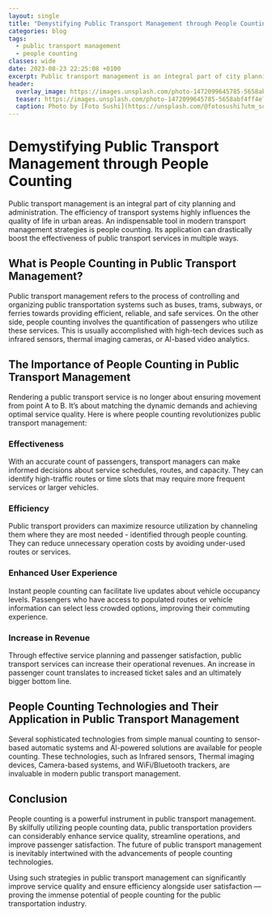 ```yaml
---
layout: single
title: "Demystifying Public Transport Management through People Counting"
categories: blog
tags:
  - public transport management
  - people counting
classes: wide
date: 2023-08-23 22:25:08 +0100
excerpt: Public transport management is an integral part of city planning and administration.
header:
  overlay_image: https://images.unsplash.com/photo-1472099645785-5658abf4ff4e?crop=entropy&cs=tinysrgb&fit=max&fm=jpg&ixid=M3w0Nzk0ODB8MHwxfHNlYXJjaHwxMHx8cHVibGljJTIwdHJhbnNwb3J0JTIwbWFuYWdlbWVudCUyQyUyMHBlb3BsZSUyMGNvdW50aW5nfGVufDB8MHx8fDE2OTI4MjU4MDN8MA&ixlib=rb-4.0.3&q=80&w=1080
  teaser: https://images.unsplash.com/photo-1472099645785-5658abf4ff4e?crop=entropy&cs=tinysrgb&fit=max&fm=jpg&ixid=M3w0Nzk0ODB8MHwxfHNlYXJjaHwxMHx8cHVibGljJTIwdHJhbnNwb3J0JTIwbWFuYWdlbWVudCUyQyUyMHBlb3BsZSUyMGNvdW50aW5nfGVufDB8MHx8fDE2OTI4MjU4MDN8MA&ixlib=rb-4.0.3&q=80&w=400
  caption: Photo by [Foto Sushi](https://unsplash.com/@fotosushi?utm_source=peoplecounter&utm_medium=referral) on [Unsplash](https://unsplash.com/?utm_source=peoplecounter&utm_medium=referral)
---
```


# Demystifying Public Transport Management through People Counting

Public transport management is an integral part of city planning and administration. The efficiency of transport systems highly influences the quality of life in urban areas. An indispensable tool in modern transport management strategies is people counting. Its application can drastically boost the effectiveness of public transport services in multiple ways.

## What is People Counting in Public Transport Management?

Public transport management refers to the process of controlling and organizing public transportation systems such as buses, trams, subways, or ferries towards providing efficient, reliable, and safe services. On the other side, people counting involves the quantification of passengers who utilize these services. This is usually accomplished with high-tech devices such as infrared sensors, thermal imaging cameras, or AI-based video analytics.

## The Importance of People Counting in Public Transport Management

Rendering a public transport service is no longer about ensuring movement from point A to B. It’s about matching the dynamic demands and achieving optimal service quality. Here is where people counting revolutionizes public transport management:

### Effectiveness

With an accurate count of passengers, transport managers can make informed decisions about service schedules, routes, and capacity. They can identify high-traffic routes or time slots that may require more frequent services or larger vehicles.

### Efficiency

Public transport providers can maximize resource utilization by channeling them where they are most needed - identified through people counting. They can reduce unnecessary operation costs by avoiding under-used routes or services.

### Enhanced User Experience

Instant people counting can facilitate live updates about vehicle occupancy levels. Passengers who have access to populated routes or vehicle information can select less crowded options, improving their commuting experience.

### Increase in Revenue  

Through effective service planning and passenger satisfaction, public transport services can increase their operational revenues. An increase in passenger count translates to increased ticket sales and an ultimately bigger bottom line.

## People Counting Technologies and Their Application in Public Transport Management

Several sophisticated technologies from simple manual counting to sensor-based automatic systems and AI-powered solutions are available for people counting. These technologies, such as Infrared sensors, Thermal imaging devices, Camera-based systems, and WiFi/Bluetooth trackers, are invaluable in modern public transport management.

## Conclusion

People counting is a powerful instrument in public transport management. By skilfully utilizing people counting data, public transportation providers can considerably enhance service quality, streamline operations, and improve passenger satisfaction. The future of public transport management is inevitably intertwined with the advancements of people counting technologies.

Using such strategies in public transport management can significantly improve service quality and ensure efficiency alongside user satisfaction — proving the immense potential of people counting for the public transportation industry.